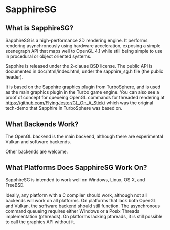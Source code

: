 SapphireSG
==========

What is SapphireSG?
-------------------

SapphireSG is a high-performance 2D rendering engine. It performs rendering 
asynchronously using hardware acceleration, exposing a simple scenegraph API
that maps well to OpenGL 4.1 while still being simple to use in procedural or
object oriented systems.

Sapphire is released under the 2-clause BSD license. The public API is
documented in doc/html/index.html, under the sapphire_sg.h file (the public
header).

It is based on the Sapphire graphics plugin from TurboSphere, and is used as
the main graphics plugin in the Turbo game engine. You can also see a proof
of concept for queueing OpenGL commands for threaded rendering at 
https://github.com/FlyingJester/GL_On_A_Stick/ which was the original tech-demo
that Sapphire in TurboSphere was based on.

What Backends Work?
-------------------

The OpenGL backend is the main backend, although there are experimental Vulkan
and software backends.

Other backends are welcome.

What Platforms Does SapphireSG Work On?
---------------------------------------

SapphireSG is intended to work well on Windows, Linux, OS X, and FreeBSD.

Ideally, any platform with a C compiler should work, although not all backends
will work on all platforms. On platforms that lack both OpenGL and Vulkan, the
software backend should still function. The asynchronous command queueing 
requires either Windows or a Posix Threads implementation (pthreads). On 
platforms lacking pthreads, it is still possible to call the graphics API
without it.
